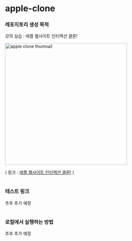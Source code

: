 # apple-clone

### 레포지토리 생성 목적
강의 실습 : 애플 웹사이트 인터랙션 클론!  

<img src="https://i.ytimg.com/vi/rlD05Es0YEc/mqdefault.jpg" alt="apple clone thumnail" width="400"/>

( 링크 : [애플 웹사이트 인터랙션 클론!](https://www.inflearn.com/course/%EC%95%A0%ED%94%8C-%EC%9B%B9%EC%82%AC%EC%9D%B4%ED%8A%B8-%EC%9D%B8%ED%84%B0%EB%9E%99%EC%85%98-%ED%81%B4%EB%A1%A0#) )  
<br>

### 테스트 링크
추후 추가 예정  
<br>

### 로컬에서 실행하는 방법
추후 추가 예정
